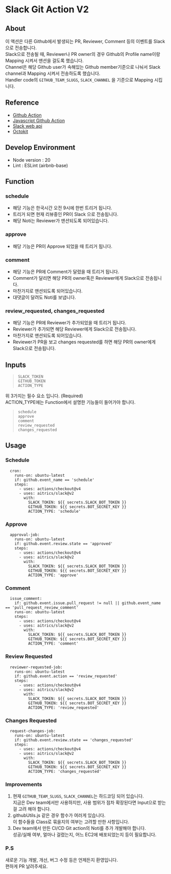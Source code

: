 # Slack Git Action V2

## About
이 액션은 다른 Github에서 발생되는 PR, Reviewer, Comment 등의 이벤트를 Slack으로 전송합니다.  
Slack으로 전송될 때, Reviewer나 PR owner의 경우 Github의 Profile name이랑 Mapping 시켜서 맨션을 걸도록 했습니다.  
Channel은 해당 Github user가 속해있는 Github member기준으로 나눠서 Slack channel과 Mapping 시켜서 전송하도록 했습니다.  
Handler code의 `GITHUB_TEAM_SLUGS`, `SLACK_CHANNEL` 을 기준으로 Mapping 시킵니다.  

## Reference
- [Github Action](https://docs.github.com/en/actions/creating-actions)
- [Javascript Github Action](https://github.com/actions/javascript-action)
- [Slack web api](https://api.slack.com/methods)
- [Octokit](https://octokit.github.io/rest.js/v20)

## Develop Environment
- Node version :  20
- Lint : ESLint (airbnb-base)

## Function
### schedule
- 해당 기능은 한국시간 오전 9시에 한번 트리거 됩니다.
- 트리거 되면 현재 리뷰중인 PR이 Slack 으로 전송됩니다.
- 해당 Noti는 Reviewer가 맨션되도록 되어있습니다.

### approve
- 해당 기능은 PR이 Approve 되었을 때 트리거 됩니다.

### comment
- 해당 기능은 PR에 Comment가 달렸을 때 트리거 됩니다.
- Comment가 달리면 해당 PR의 owner혹은 Reviewer에게 Slack으로 전송됩니다.
- 마찬가지로 맨션되도록 되어있습니다.
- 대댓글이 달려도 Noti를 보냅니다.

### review_requested, changes_requested
- 해당 기능은 PR에 Reviewer가 추가되었을 때 트리거 됩니다.
- Reviewer가 추가되면 해당 Reviewer에게 Slack으로 전송됩니다.
- 마찬가지로 맨션되도록 되어있습니다.
- Reviewer가 PR을 보고 changes requested를 하면 해당 PR의 owner에게 Slack으로 전송됩니다.

## Inputs
>```
>SLACK_TOKEN
>GITHUB_TOKEN
>ACTION_TYPE
>```
위 3가지는 필수 요소 입니다. (Required)  
ACTION_TYPE에는 Function에서 설명한 기능들이 들어가야 합니다.
>```
>schedule
>approve
>comment
>review_requested
>changes_requested
>```

## Usage

### Schedule
```
  cron:
    runs-on: ubuntu-latest
    if: github.event_name == 'schedule'
    steps:
      - uses: actions/checkout@v4
      - uses: aitrics/slack@v2
        with:
          SLACK_TOKEN: ${{ secrets.SLACK_BOT_TOKEN }}
          GITHUB_TOKEN: ${{ secrets.BOT_SECRET_KEY }}
          ACTION_TYPE: 'schedule'
```

### Approve
```
  approval-job:
    runs-on: ubuntu-latest
    if: github.event.review.state == 'approved'
    steps:
      - uses: actions/checkout@v4
      - uses: aitrics/slack@v2
        with:
          SLACK_TOKEN: ${{ secrets.SLACK_BOT_TOKEN }}
          GITHUB_TOKEN: ${{ secrets.BOT_SECRET_KEY }}
          ACTION_TYPE: 'approve'
```

### Comment
```
  issue_comment:
    if: github.event.issue.pull_request != null || github.event_name == 'pull_request_review_comment'
    runs-on: ubuntu-latest
    steps:
      - uses: actions/checkout@v4
      - uses: aitrics/slack@v2
        with:
          SLACK_TOKEN: ${{ secrets.SLACK_BOT_TOKEN }}
          GITHUB_TOKEN: ${{ secrets.BOT_SECRET_KEY }}
          ACTION_TYPE: 'comment'
```

### Review Requested
```
  reviewer-requested-job:
    runs-on: ubuntu-latest
    if: github.event.action == 'review_requested'
    steps:
      - uses: actions/checkout@v4
      - uses: aitrics/slack@v2
        with:
          SLACK_TOKEN: ${{ secrets.SLACK_BOT_TOKEN }}
          GITHUB_TOKEN: ${{ secrets.BOT_SECRET_KEY }}
          ACTION_TYPE: 'review_requested'
```

### Changes Requested
```
  request-changes-job:
    runs-on: ubuntu-latest
    if: github.event.review.state == 'changes_requested'
    steps:
      - uses: actions/checkout@v4
      - uses: aitrics/slack@v2
        with:
          SLACK_TOKEN: ${{ secrets.SLACK_BOT_TOKEN }}
          GITHUB_TOKEN: ${{ secrets.BOT_SECRET_KEY }}
          ACTION_TYPE: 'changes_requested'
```

### Improvements
1. 현재 `GITHUB_TEAM_SLUGS`, `SLACK_CHANNEL`는 하드코딩 되어 있습니다.  
   지금은 Dev team에서만 사용하지만, 사용 범위가 점차 확장된다면 Input으로 받는 걸 고려 해야 합니다.
2. githubUtils.js 같은 경우 함수가 여러게 있습니다.  
   이 함수들을 Class로 묶을지의 여부는 고려할 만한 사항입니다.
3. Dev team에서 만든 CI/CD Git action의 Noti를 추가 개발해야 합니다.  
   성공/실패 여부, 얼마나 걸렸는지, 어느 EC2에 배포되었는지 등이 필요합니다.

### P.S
새로운 기능 개발, 개선, 버그 수정 등은 언제든지 환영입니다.  
편하게 PR 날려주세요.